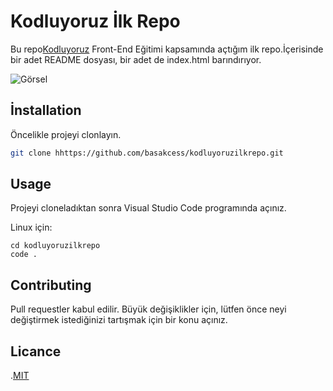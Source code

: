 # Kodluyoruz İlk Repo

Bu repo[Kodluyoruz](https://www.kodluyoruz.org/) Front-End Eğitimi kapsamında açtığım ilk repo.İçerisinde bir adet README dosyası, bir adet de index.html barındırıyor. 

![Görsel](https://i.hizliresim.com/hyx2kzp.png)


## İnstallation

Öncelikle projeyi clonlayın.

```bash
git clone hhttps://github.com/basakcess/kodluyoruzilkrepo.git
```
## Usage

Projeyi cloneladıktan sonra Visual Studio Code programında açınız.

Linux için:
```linux
cd kodluyoruzilkrepo
code .
```

## Contributing

Pull requestler kabul edilir. Büyük değişiklikler için, lütfen önce neyi değiştirmek istediğinizi tartışmak için bir konu açınız.

## Licance

.[MIT](https://choosealicense.com/licenses/mit/)




